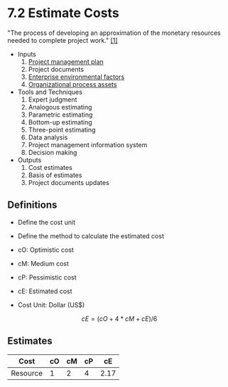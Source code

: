 # 7.2 Estimate Costs

"The process of developing an approximation of the monetary resources needed to
complete project work." [[1]](../home.md#references)

- Inputs
  1. [Project management plan](../04-integration/4.2-develop-project-management-plan.md)
  2. Project documents
  3. [Enterprise environmental factors](../01-business-and-environment/01-enterprise-environmental-factors.md)
  4. [Organizational process assets](../01-business-and-environment/03-organizational-process-assets.md)
- Tools and Techniques
  1. Expert judgment
  2. Analogous estimating
  3. Parametric estimating
  4. Bottom-up estimating
  5. Three-point estimating
  6. Data analysis
  7. Project management information system
  8. Decision making
- Outputs
  1. Cost estimates
  2. Basis of estimates
  3. Project documents updates

## Definitions

- Define the cost unit
- Define the method to calculate the estimated cost

- cO: Optimistic cost
- cM: Medium cost
- cP: Pessimistic cost
- cE: Estimated cost

- Cost Unit: Dollar (US$)

```math
cE = (cO + 4 * cM + cE) / 6
```

## Estimates

| Cost     | cO  | cM  | cP  | cE   |
| -------- | --- | --- | --- | ---- |
| Resource | 1   | 2   | 4   | 2.17 |
